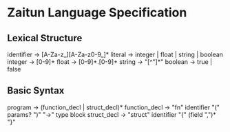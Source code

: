 # Zaitun Language Specification

## Lexical Structure
identifier → [A-Za-z_][A-Za-z0-9_]*
literal → integer | float | string | boolean
integer → [0-9]+
float → [0-9]+.[0-9]+
string → "[^"]*"
boolean → true | false

## Basic Syntax
program → (function_decl | struct_decl)*
function_decl → "fn" identifier "(" params? ")" "->" type block
struct_decl → "struct" identifier "{" (field ",")* "}"